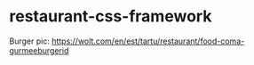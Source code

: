 # restaurant-css-framework


Burger pic: https://wolt.com/en/est/tartu/restaurant/food-coma-gurmeeburgerid